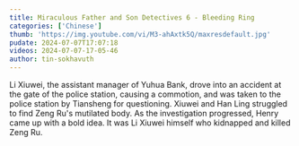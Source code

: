 ```yaml
---
title: Miraculous Father and Son Detectives 6 - Bleeding Ring
categories: ['Chinese']
thumb: 'https://img.youtube.com/vi/M3-ahAxtk5Q/maxresdefault.jpg'
pudate: 2024-07-07T17:07:18
videos: 2024-07-07-17-05-46
author: tin-sokhavuth
---
```

Li Xiuwei, the assistant manager of Yuhua Bank, drove into an accident at the gate of the police station, causing a commotion, and was taken to the police station by Tiansheng for questioning. Xiuwei and Han Ling struggled to find Zeng Ru's mutilated body. As the investigation progressed, Henry came up with a bold idea. It was Li Xiuwei himself who kidnapped and killed Zeng Ru.